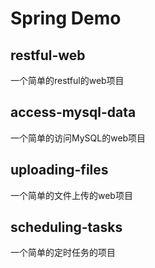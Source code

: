 # Spring Demo

## restful-web

一个简单的restful的web项目

## access-mysql-data

一个简单的访问MySQL的web项目

## uploading-files

一个简单的文件上传的web项目

## scheduling-tasks

一个简单的定时任务的项目